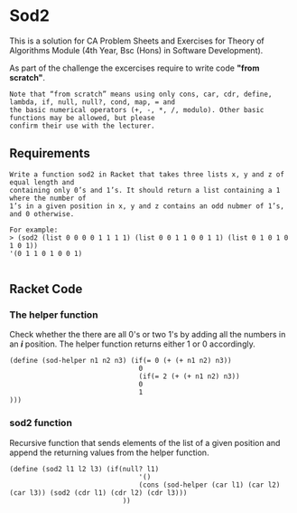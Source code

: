 # Sod2
This is a solution for CA Problem Sheets and Exercises for Theory of Algorithms Module (4th Year, Bsc (Hons) in Software Development). 

As part of the challenge the excercises require to write code **"from scratch"**.

```
Note that “from scratch” means using only cons, car, cdr, define, lambda, if, null, null?, cond, map, = and
the basic numerical operators (+, -, *, /, modulo). Other basic functions may be allowed, but please 
confirm their use with the lecturer.
``` 

## Requirements

```
Write a function sod2 in Racket that takes three lists x, y and z of equal length and
containing only 0’s and 1’s. It should return a list containing a 1 where the number of
1’s in a given position in x, y and z contains an odd nubmer of 1’s, and 0 otherwise.
 
For example:
> (sod2 (list 0 0 0 0 1 1 1 1) (list 0 0 1 1 0 0 1 1) (list 0 1 0 1 0 1 0 1))
'(0 1 1 0 1 0 0 1)
 
```


## Racket Code


### The helper function

Check whether the there are all 0's or two 1's by adding all the numbers in an ***i*** position. The helper function returns either 1 or 0 accordingly.

```
(define (sod-helper n1 n2 n3) (if(= 0 (+ (+ n1 n2) n3))
                                0
                                (if(= 2 (+ (+ n1 n2) n3))
                                0
                                1
)))
```

### sod2 function

Recursive function that sends elements of the list of a given position and append the returning values from the helper function.

```
(define (sod2 l1 l2 l3) (if(null? l1) 
                                '()      
                                (cons (sod-helper (car l1) (car l2) (car l3)) (sod2 (cdr l1) (cdr l2) (cdr l3)))
                            ))
```